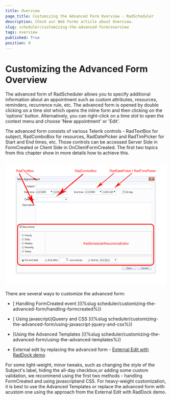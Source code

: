 ```yaml
---
title: Overview
page_title: Customizing the Advanced Form Overview - RadScheduler
description: Check our Web Forms article about Overview.
slug: scheduler/customizing-the-advanced-form/overview
tags: overview
published: True
position: 0
---
```


# Customizing the Advanced Form Overview



The advanced form of RadScheduler allows you to specify additional information about an appointment such as custom attributes, resources, reminders, recurrence rule, etc. The advanced form is opened by double clicking on a time slot which opens the inline form and then clicking on the 'options' button. Alternatively, you can right-click on a time slot to open the context menu and choose 'New appointment' or 'Edit'.

The advanced form consists of various Telerik controls - RadTextBox for subject, RadComboBox for resources, RadDatePicker and RadTimPicker for Start and End times, etc. Those controls can be accessed Server Side in FormCreated or Client Side in OnClientFormCreated. The first two topics from this chapter show in more details how to achieve this.

## 

![Advanced Form](images/AdvancedForm.png)

There are several ways to customize the advanced form:

* [ Handling FormCreated event ]({%slug scheduler/customizing-the-advanced-form/handling-formcreated%})

* [ Using javascript/jQueery and CSS ]({%slug scheduler/customizing-the-advanced-form/using-javascript-jquery-and-css%})

* [Using the Advanced Templates ]({%slug scheduler/customizing-the-advanced-form/using-the-advanced-templates%})

* External edit by replacing the advanced form - [External Edit with RadDock demo]( https://demos.telerik.com/aspnet-ajax/scheduler/examples/raddock/defaultcs.aspx)

For some light-weight, minor tweaks, such as changing the style of the Subject's label, hiding the all-day checkbox,or adding some custom validation, we recommend using the first two methods - handling FormCreated and using javascriptand CSS. For heavy-weight customization, it is best to use the Advanced Templates or replace the advanced form with acustom one using the approach from the External Edit with RadDock demo.

